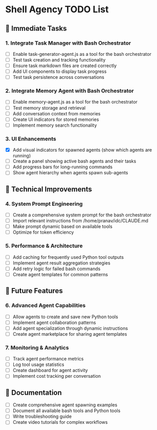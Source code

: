 # Shell Agency TODO List

## 🎯 Immediate Tasks

### 1. Integrate Task Manager with Bash Orchestrator
- [ ] Enable task-generator-agent.js as a tool for the bash orchestrator
- [ ] Test task creation and tracking functionality
- [ ] Ensure task markdown files are created correctly
- [ ] Add UI components to display task progress
- [ ] Test task persistence across conversations

### 2. Integrate Memory Agent with Bash Orchestrator
- [ ] Enable memory-agent.js as a tool for the bash orchestrator
- [ ] Test memory storage and retrieval
- [ ] Add conversation context from memories
- [ ] Create UI indicators for stored memories
- [ ] Implement memory search functionality

### 3. UI Enhancements
- [x] Add visual indicators for spawned agents (show which agents are running)
- [ ] Create a panel showing active bash agents and their tasks
- [ ] Add progress bars for long-running commands
- [ ] Show agent hierarchy when agents spawn sub-agents

## 🔧 Technical Improvements

### 4. System Prompt Engineering
- [ ] Create a comprehensive system prompt for the bash orchestrator
- [ ] Import relevant instructions from /home/pranav/idc/CLAUDE.md
- [ ] Make prompt dynamic based on available tools
- [ ] Optimize for token efficiency

### 5. Performance & Architecture
- [ ] Add caching for frequently used Python tool outputs
- [ ] Implement agent result aggregation strategies
- [ ] Add retry logic for failed bash commands
- [ ] Create agent templates for common patterns

## 🚀 Future Features

### 6. Advanced Agent Capabilities
- [ ] Allow agents to create and save new Python tools
- [ ] Implement agent collaboration patterns
- [ ] Add agent specialization through dynamic instructions
- [ ] Create agent marketplace for sharing agent templates

### 7. Monitoring & Analytics
- [ ] Track agent performance metrics
- [ ] Log tool usage statistics
- [ ] Create dashboard for agent activity
- [ ] Implement cost tracking per conversation

## 📝 Documentation
- [ ] Create comprehensive agent spawning examples
- [ ] Document all available bash tools and Python tools
- [ ] Write troubleshooting guide
- [ ] Create video tutorials for complex workflows